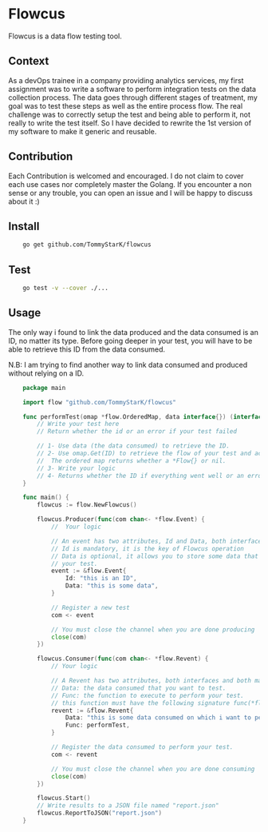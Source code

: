 # Flowcus

Flowcus is a data flow testing tool.

## Context

As a devOps trainee in a company providing analytics services, my first assignment was to write a software to perform integration tests on the data collection process. The data goes through different stages of treatment, my goal was to test these steps as well as the entire process flow.
The real challenge was to correctly setup the test and being able to perform it, not really to write the test itself. So I have
decided to rewrite the 1st version of my software to make it generic and reusable.

## Contribution

Each Contribution is welcomed and encouraged. I do not claim to cover each use cases nor completely master the Golang. If you encounter a non sense or any trouble, you can open an issue and I will be happy to discuss about it :)

## Install

```bash
    go get github.com/TommyStarK/flowcus
```

## Test

```bash
    go test -v --cover ./...
```

## Usage

The only way i found to link the data produced and the data consumed is an ID, no matter its type.
Before going deeper in your test, you will have to be able to retrieve this ID from the data consumed.

N.B: I am trying to find another way to link data consumed and produced without relying on a ID.

```go
    package main

    import flow "github.com/TommyStarK/flowcus"

    func performTest(omap *flow.OrderedMap, data interface{}) (interface{}, error) {
        // Write your test here
        // Return whether the id or an error if your test failed

        // 1- Use data (the data consumed) to retrieve the ID.
        // 2- Use omap.Get(ID) to retrieve the flow of your test and access the data stored from your producer.
        //  The ordered map returns whether a *Flow{} or nil.
        // 3- Write your logic
        // 4- Returns whether the ID if everything went well or an error if one of the previous steps failed.
    }

    func main() {
        flowcus := flow.NewFlowcus()

        flowcus.Producer(func(com chan<- *flow.Event) {
            //  Your logic

            // An event has two attributes, Id and Data, both interfaces.
            // Id is mandatory, it is the key of Flowcus operation
            // Data is optional, it allows you to store some data that you might need during
            // your test.
            event := &flow.Event{
                Id: "this is an ID",
                Data: "this is some data",
            }

            // Register a new test
            com <- event

            // You must close the channel when you are done producing
            close(com)
        })

        flowcus.Consumer(func(com chan<- *flow.Revent) {
            // Your logic

            // A Revent has two attributes, both interfaces and both mandatory.
            // Data: the data consumed that you want to test.
            // Func: the function to execute to perform your test.
            // this function must have the following signature func(*flow.OrderedMap, interface{})(interface{}, error)
            revent := &flow.Revent{
                Data: "this is some data consumed on which i want to perform some tests",
                Func: performTest,
            }

            // Register the data consumed to perform your test.
            com <- revent

            // You must close the channel when you are done consuming
            close(com)
        })

        flowcus.Start()
        // Write results to a JSON file named "report.json"
        flowcus.ReportToJSON("report.json")
    }
```
